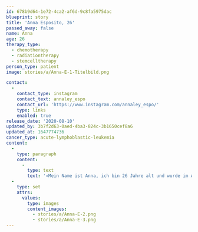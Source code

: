 ```yaml
---
id: 678b9d64-1e72-4ca2-af6d-9c8fa5975dac
blueprint: story
title: 'Anna Esposito, 26'
passed_away: false
name: Anna
age: 26
therapy_type:
  - chemotherapy
  - radiationtherapy
  - stemcelltherapy
person_type: patient
image: stories/a/Anna-E-1-Titelbild.png

contact:
  -
    contact_type: instagram
    contact_text: annaley_espo
    contact_url: 'https://www.instagram.com/annaley_espo/'
    type: links
    enabled: true
release_date: '2020-08-10'
updated_by: 3b7f2d63-0aed-4ba3-824c-3b1650cef8a6
updated_at: 1647774736
cancer_type: acute-lymphoblastic-leukemia
content:
  -
    type: paragraph
    content:
      -
        type: text
        text: '»Mein Name ist Anna, ich bin 26 Jahre alt und wurde im August 2019 mit akuter lymphatischer Leukämie diagnostiziert. Aufgrund eines Gendefekts – dem Philadelphia Chromosom – mussten mir nach Chemotherapie und Ganzkörperbestrahlung am 3. Dezember 2019 zusätzlich Stemmzellen eines Fremdspenders transplantiert werden. Nach langem Krankenhausaufenthalt und schweren Zeiten bin ich mittlerweile krebsfrei. Wenn ich zurückblicke, bin ich stolz auf alles, was ich geschafft habe und mir geht es jeden Tag ein bisschen besser.«'
  -
    type: set
    attrs:
      values:
        type: images
        content_images:
          - stories/a/Anna-E-2.png
          - stories/a/Anna-E-3.png
---
```


